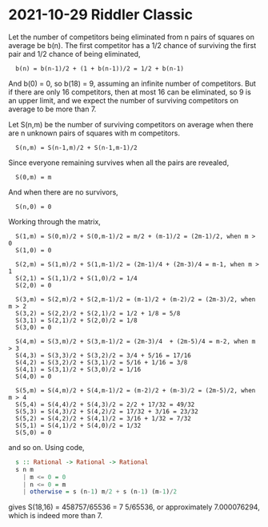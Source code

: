 2021-10-29 Riddler Classic
==========================
Let the number of competitors being eliminated from n pairs of squares on
average be b(n).  The first competitor has a 1/2 chance of surviving the
first pair and 1/2 chance of being eliminated,
```
  b(n) = b(n-1)/2 + (1 + b(n-1))/2 = 1/2 + b(n-1)
```
And b(0) = 0, so b(18) = 9, assuming an infinite number of competitors.
But if there are only 16 competitors, then at most 16 can be eliminated,
so 9 is an upper limit, and we expect the number of surviving
competitors on average to be more than 7.

Let S(n,m) be the number of surviving competitors on average when there are
n unknown pairs of squares with m competitors.
```
  S(n,m) = S(n-1,m)/2 + S(n-1,m-1)/2
```
Since everyone remaining survives when all the pairs are revealed,
```
  S(0,m) = m
```
And when there are no survivors,
```
  S(n,0) = 0
```

Working through the matrix,
```
  S(1,m) = S(0,m)/2 + S(0,m-1)/2 = m/2 + (m-1)/2 = (2m-1)/2, when m > 0
  S(1,0) = 0

  S(2,m) = S(1,m)/2 + S(1,m-1)/2 = (2m-1)/4 + (2m-3)/4 = m-1, when m > 1
  S(2,1) = S(1,1)/2 + S(1,0)/2 = 1/4
  S(2,0) = 0

  S(3,m) = S(2,m)/2 + S(2,m-1)/2 = (m-1)/2 + (m-2)/2 = (2m-3)/2, when m > 2
  S(3,2) = S(2,2)/2 + S(2,1)/2 = 1/2 + 1/8 = 5/8
  S(3,1) = S(2,1)/2 + S(2,0)/2 = 1/8
  S(3,0) = 0

  S(4,m) = S(3,m)/2 + S(3,m-1)/2 = (2m-3)/4  + (2m-5)/4 = m-2, when m > 3
  S(4,3) = S(3,3)/2 + S(3,2)/2 = 3/4 + 5/16 = 17/16
  S(4,2) = S(3,2)/2 + S(3,1)/2 = 5/16 + 1/16 = 3/8
  S(4,1) = S(3,1)/2 + S(3,0)/2 = 1/16
  S(4,0) = 0

  S(5,m) = S(4,m)/2 + S(4,m-1)/2 = (m-2)/2 + (m-3)/2 = (2m-5)/2, when m > 4
  S(5,4) = S(4,4)/2 + S(4,3)/2 = 2/2 + 17/32 = 49/32
  S(5,3) = S(4,3)/2 + S(4,2)/2 = 17/32 + 3/16 = 23/32
  S(5,2) = S(4,2)/2 + S(4,1)/2 = 3/16 + 1/32 = 7/32
  S(5,1) = S(4,1)/2 + S(4,0)/2 = 1/32
  S(5,0) = 0
```
and so on.  Using code,
```haskell
  s :: Rational -> Rational -> Rational
  s n m
    | m <= 0 = 0
    | n <= 0 = m
    | otherwise = s (n-1) m/2 + s (n-1) (m-1)/2
```
gives S(18,16) = 458757/65536 = 7 5/65536, or approximately 7.000076294,
which is indeed more than 7.
